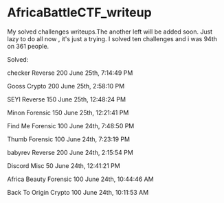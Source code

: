 # AfricaBattleCTF_writeup
My solved challenges writeups.The  another left will be added soon.
Just lazy to do all now , it's just a trying.
I solved ten challenges and i was 94th on 361 people.

Solved:

checker 	Reverse
	200 	June 25th, 7:14:49 PM
 
Gooss 	Crypto
	200 	June 25th, 2:58:10 PM

SEYI 	Reverse
	150 	June 25th, 12:48:24 PM

Minon 	Forensic
	150 	June 25th, 12:21:41 PM

Find Me 	Forensic
	100 	June 24th, 7:48:50 PM

Thumb 	Forensic
	100 	June 24th, 7:23:19 PM

babyrev 	Reverse
	200 	June 24th, 2:15:54 PM

Discord 	Misc
	50 	June 24th, 12:41:21 PM

Africa Beauty 	Forensic
	100 	June 24th, 10:44:46 AM

Back To Origin 	Crypto
	100 	June 24th, 10:11:53 AM
